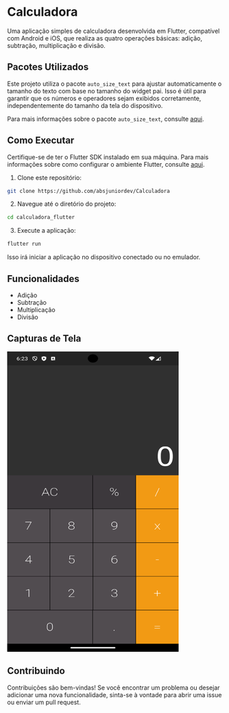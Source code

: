# Calculadora 

Uma aplicação simples de calculadora desenvolvida em Flutter, compatível com Android e iOS, que realiza as quatro operações básicas: adição, subtração, multiplicação e divisão.

## Pacotes Utilizados

Este projeto utiliza o pacote `auto_size_text` para ajustar automaticamente o tamanho do texto com base no tamanho do widget pai. Isso é útil para garantir que os números e operadores sejam exibidos corretamente, independentemente do tamanho da tela do dispositivo.

Para mais informações sobre o pacote `auto_size_text`, consulte [aqui](https://pub.dev/packages/auto_size_text).

## Como Executar

Certifique-se de ter o Flutter SDK instalado em sua máquina. Para mais informações sobre como configurar o ambiente Flutter, consulte [aqui](https://flutter.dev/docs/get-started/install).

1. Clone este repositório:

```bash
git clone https://github.com/absjuniordev/Calculadora
```

2. Navegue até o diretório do projeto:

```bash
cd calculadora_flutter
```

3. Execute a aplicação:

```bash
flutter run
```

Isso irá iniciar a aplicação no dispositivo conectado ou no emulador.

## Funcionalidades

- Adição
- Subtração
- Multiplicação
- Divisão

## Capturas de Tela


<img src="assets/image/calc.png" alt="Captura de Tela da Calculadora" width="400" height="700">



## Contribuindo

Contribuições são bem-vindas! Se você encontrar um problema ou desejar adicionar uma nova funcionalidade, sinta-se à vontade para abrir uma issue ou enviar um pull request.

